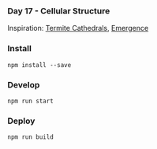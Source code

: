 ### Day 17 - Cellular Structure

Inspiration: [Termite Cathedrals](https://en.wikipedia.org/wiki/Emergence#/media/File:Termite_Cathedral_DSC03570.jpg), [Emergence](https://en.wikipedia.org/wiki/Emergence)

### Install
`npm install --save`

### Develop
`npm run start`

### Deploy
`npm run build`
